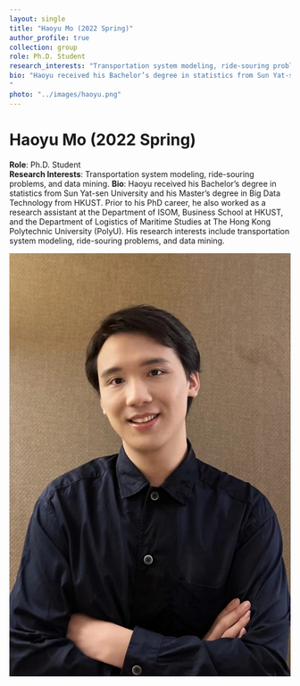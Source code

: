 ```yaml
---
layout: single
title: "Haoyu Mo (2022 Spring)"
author_profile: true
collection: group
role: Ph.D. Student
research_interests: "Transportation system modeling, ride-souring problems, and data mining"
bio: "Haoyu received his Bachelor’s degree in statistics from Sun Yat-sen University and his Master’s degree in Big Data Technology from HKUST. Prior to his PhD career, he also worked as a research assistant at the Department of ISOM, Business School at HKUST, and the Department of Logistics of Maritime Studies at The Hong Kong Polytechnic University (PolyU). His research interests include transportation system modeling, ride-souring problems, and data mining.
"
photo: "../images/haoyu.png"
---
```


# Haoyu Mo (2022 Spring)

**Role**: Ph.D. Student  
**Research Interests**: Transportation system modeling, ride-souring problems, and data mining. 
**Bio**: Haoyu received his Bachelor’s degree in statistics from Sun Yat-sen University and his Master’s degree in Big Data Technology from HKUST. Prior to his PhD career, he also worked as a research assistant at the Department of ISOM, Business School at HKUST, and the Department of Logistics of Maritime Studies at The Hong Kong Polytechnic University (PolyU). His research interests include transportation system modeling, ride-souring problems, and data mining.

![Haoyu Mo](../images/haoyu.png)
